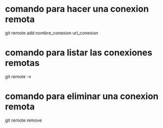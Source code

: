 # comando para hacer una conexion remota

git remote add nombre_conexion url_conexion

# comando para listar las conexiones remotas

git remote -v

# comando para eliminar una conexion remota

git remote remove 
